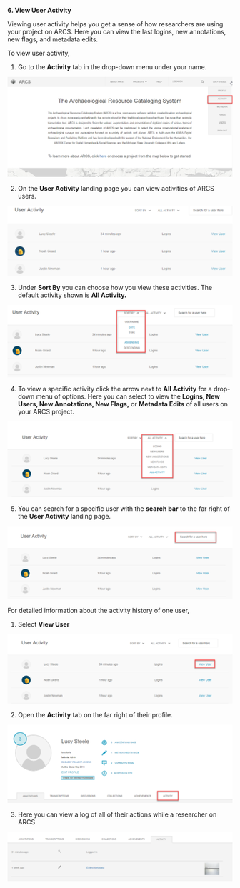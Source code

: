 **6. View User Activity**

Viewing user activity helps you get a sense of how researchers are using your project on ARCS. Here you can view the last logins, new annotations, new flags, and metadata edits.

To view user activity,

1. Go to the **Activity** tab in the drop-down menu under your name.

![6.1 Annotated](../images/Admin%20Tasks%20Annotated/6.1_annotated.1.png?raw=true)

2. On the **User Activity** landing page you can view activities of ARCS users.

![6.2 Annotated](../images/Admin%20Tasks%20Annotated/6.2_image.png?raw=true)

3. Under **Sort By** you can choose how you view these activities. The default activity shown is **All Activity.**

![6.3 Annotated](../images/Admin%20Tasks%20Annotated/6.3_annotated.1.png?raw=true)

4. To view a specific activity click the arrow next to **All Activity** for a drop-down menu of options. Here you can select to view the **Logins, New Users, New Annotations, New Flags,** or **Metadata Edits** of all users on your ARCS project.

![6.4 Annotated](../images/Admin%20Tasks%20Annotated/6.4_annotated.1.png?raw=true)

5.  You can search for a specific user with the **search bar** to the far right of the **User Activity** landing page.

![6.5 Annotated](../images/Admin%20Tasks%20Annotated/6.5_annotated.1.png?raw=true)

For detailed information about the activity history of one user,

1. Select **View User**

![6.6 Annotated](../images/Admin%20Tasks%20Annotated/6.6_annotated.1.png?raw=true)

2. Open the **Activity** tab on the far right of their profile.

![6.7 Annotated](../images/Admin%20Tasks%20Annotated/6.7_annotated.1.png?raw=true)

3. Here you can view a log of all of their actions while a researcher on ARCS

![6.8 Annotated](../images/Admin%20Tasks%20Annotated/6.8.1.png?raw=true)
